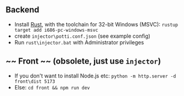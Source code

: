 ## Backend ##
- Install [Rust](https://www.rust-lang.org/tools/install), with the toolchain for 32-bit Windows (MSVC): `rustup target add i686-pc-windows-msvc`
- create `injector\potti.conf.json` (see example config)
- Run `rust\injector.bat` with Administrator privileges

## ~~ Front ~~ (obsolete, just use `injector`) ##
- If you don't want to install Node.js etc: `python -m http.server -d front\dist 5173`
- Else: `cd front && npm run dev`
